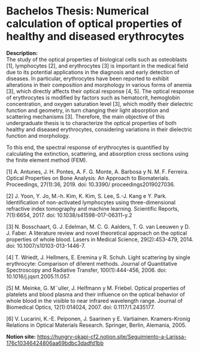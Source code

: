 
# Bachelos Thesis: Numerical calculation of optical properties of healthy and diseased erythrocytes

**Description:**  
The study of the optical properties of biological cells such as osteoblasts [1], lymphocytes [2], and erythrocytes [3] is important in the medical field due to its potential applications in the diagnosis and early detection of diseases. In particular, erythrocytes have been reported to exhibit alterations in their composition and morphology in various forms of anemia [3], which directly affects their optical response [4, 5]. The optical response of erythrocytes is modified by factors such as hematocrit, hemoglobin concentration, and oxygen saturation level [3], which modify their dielectric function and geometry, in turn changing their light absorption and scattering mechanisms [3]. Therefore, the main objective of this undergraduate thesis is to characterize the optical properties of both healthy and diseased erythrocytes, considering variations in their dielectric function and morphology.

To this end, the spectral response of erythrocytes is quantified by calculating the extinction, scattering, and absorption cross sections using the finite element method (FEM).

[1] A. Antunes, J. H. Pontes, A. F. G. Monte, A. Barbosa y N. M. F. Ferreira. Optical Properties on Bone Analysis: An Approach to Biomaterials. Proceedings, 27(1):36, 2019. doi: 10.3390/
proceedings2019027036.

[2] J. Yoon, Y. Jo, M.-h. Kim, K. Kim, S. Lee, S.-J. Kang e Y. Park. Identification of non-activated lymphocytes using three-dimensional refractive index tomography and machine learning. Scientific Reports, 7(1):6654, 2017. doi: 10.1038/s41598-017-06311-y.2

[3] N. Bosschaart, G. J. Edelman, M. C. G. Aalders, T. G. van Leeuwen y D. J. Faber. A literature review and novel theoretical approach on the optical properties of whole blood. Lasers in Medical Science, 29(2):453-479, 2014. doi: 10.1007/s10103-013-1446-7.

[4] T. Wriedt, J. Hellmers, E. Eremina y R. Schuh. Light scattering by single erythrocyte: Comparison of di!erent methods. Journal of Quantitative Spectroscopy and Radiative Transfer, 100(1):444-456, 2006. doi: 10.1016/j.jqsrt.2005.11.057.

[5] M. Meinke, G. M¨uller, J. Helfmann y M. Friebel. Optical properties of platelets and blood plasma and their influence on the optical behavior of whole blood in the visible to near infrared wavelength range. Journal of Biomedical Optics, 12(1):014024, 2007. doi: 0.1117/1.2435177.

[6] V. Lucarini, K.-E. Peiponen, J. Saarinen y E. Vartiainen. Kramers-Kronig Relations in Optical Materials Research. Springer, Berlin, Alemania, 2005.

**Notion site:**  https://hungry-okapi-cf2.notion.site/Seguimiento-a-Larissa-176c10346424806aa69bdbc3dadfd1bb
